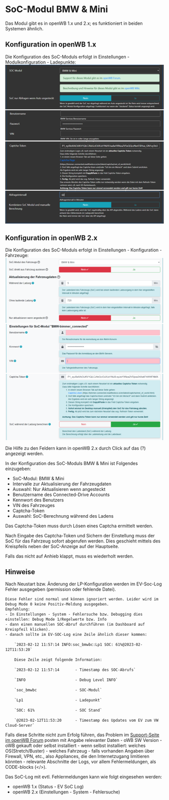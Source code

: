 # SoC-Modul BMW & Mini

Das Modul gibt es in openWB 1.x und 2.x; es funktioniert in beiden Systemen ähnlich.

## Konfiguration in openWB 1.x

Die Konfiguration des SoC-Moduls erfolgt in Einstellungen - Modulkonfiguration - Ladepunkte:
![BMW-Settings 1.9-1](SoC-BMW-19-settings-1.PNG)
![BMW-Settings 1.9-2](SoC-BMW-19-settings-2.PNG)
![BMW-Settings 1.9-3](SoC-BMW-19-settings-3.PNG)
![BMW-Settings 1.9-4](SoC-BMW-19-settings-4.PNG)

## Konfiguration in openWB 2.x

Die Konfiguration des SoC-Moduls erfolgt in Einstellungen - Konfiguration - Fahrzeuge:
![BMW-Settings 2.x-1](SoC-BMW-20-settings-1.PNG)
![BMW-Settings 2.x-2](SoC-BMW-20-settings-2.PNG)
![BMW-Settings 2.x-3](SoC-BMW-20-settings-3.PNG)

Die Hilfe zu den Feldern kann in openWB 2.x durch Click auf das (?) angezeigt werden.

In der Konfiguration des SoC-Moduls BMW & Mini ist Folgendes einzugeben:

- SoC-Modul: BMW & Mini
- Intervalle zur Aktualisierung der Fahrzeugdaten
- Auswahl: Nur Aktualisieren wenn angesteckt
- Benutzername des Connected-Drive Accounts
- Kennwort des Benutzers
- VIN des Fahrzeuges
- Captcha-Token
- Auswahl: SoC-Berechnung während des Ladens

Das Captcha-Token muss durch Lösen eines Captcha ermittelt werden.

Nach Eingabe des Captcha-Token und Sichern der Einstellung muss der SoC für das Fahrzeug sofort abgerufen werden. Dies geschieht mittels des Kreispfeils neben der SoC-Anzeige auf der Hauptseite.

Falls das nicht auf Anhieb klappt, muss es wiederholt werden.

## Hinweise
Nach Neustart bzw. Änderung der LP-Konfiguration werden im EV-Soc-Log Fehler ausgegeben (permission oder fehlende Datei).

    Diese Fehler sind normal und können ignoriert werden. Leider wird im Debug Mode 0 keine Positiv-Meldung ausgegeben.
    Empfehlung:
    - In Einstellungen - System - Fehlersuche bzw. Debugging dies einstellen: Debug Mode 1/Regelwerte bzw. Info
    - dann einen manuellen SOC-Abruf durchführen (im Dashboard auf Kreispfeil klicken).
    - danach sollte im EV-SOC-Log eine Zeile ähnlich dieser kommen:

        `2023-02-12 11:57:14 INFO:soc_bmwbc:Lp1 SOC: 61%@2023-02-12T11:53:20`

        Diese Zeile zeigt folgende Information:

        `2023-02-12 11:57:14       - Timestamp des SOC-Abrufs`

        `INFO                      - Debug Level INFO`

        `soc_bmwbc                 - SOC-Modul`

        `Lp1                       - Ladepunkt`

        `SOC: 61%                  - SOC Stand`

        `@2023-02-12T11:53:20      - Timestamp des Updates vom EV zum VW Cloud-Server`

Falls diese Schritte nicht zum Erfolg führen, das Problem im [Support-Seite im openWB Forum](https://forum.openwb.de/viewtopic.php?t=4870) posten mit Angabe relevanter Daten
    - oWB SW Version
    - oWB gekauft oder selbst installiert
    - wenn selbst installiert: welches OS(Stretch/Buster)
    - welches Fahrzeug
    - falls vorhanden Angaben über Firewall, VPN, etc., also Appliances, die den Internetzugang limitieren könnten
    - relevante Abschnitte der Logs, vor allem Fehlermeldungen, als CODE-blocks (</>).

Das SoC-Log mit evtl. Fehlermeldungen kann wie folgt eingesehen werden:
  - openWB 1.x (Status - EV SoC Log)
  - openWB 2.x (Einstellungen - System - Fehlersuche)

